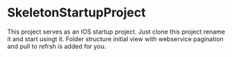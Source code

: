 SkeletonStartupProject
======================

This project serves as an IOS startup project. Just clone this project rename it and start usingt it. Folder structure initial view with webservice pagination and pull to refrsh is added for you.
